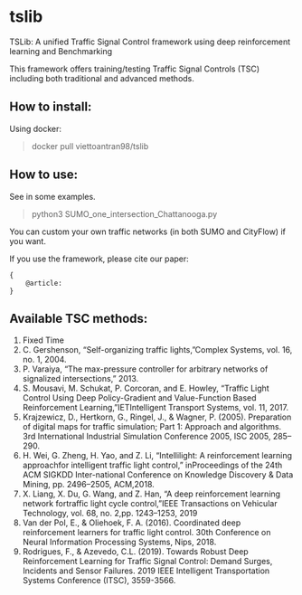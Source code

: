 # tslib
TSLib: A unified Traffic Signal Control framework using deep reinforcement learning and Benchmarking 

This framework offers training/testing Traffic Signal Controls (TSC) including both traditional and advanced methods.

## How to install:
Using docker:
> docker pull viettoantran98/tslib

## How to use:
See in some examples.

> python3 SUMO_one_intersection_Chattanooga.py

You can custom your own traffic networks (in both SUMO and CityFlow) if you want.

If you use the framework, please cite our paper:
```
{
    @article: 
}
```

## Available TSC methods:
<ol>
<li> Fixed Time

<li> C. Gershenson, “Self-organizing traffic lights,”Complex Systems, vol. 16, no. 1, 2004.

<li> P. Varaiya, “The max-pressure controller for arbitrary networks of signalized intersections,” 2013.

<li> S. Mousavi, M. Schukat, P. Corcoran, and E. Howley, “Traffic Light Control Using Deep Policy-Gradient and Value-Function Based Reinforcement Learning,”IETIntelligent Transport Systems, vol. 11, 2017.
   
<li> Krajzewicz, D., Hertkorn, G., Ringel, J., & Wagner, P. (2005). Preparation of digital maps for traffic simulation; Part 1: Approach and algorithms. 3rd International Industrial Simulation Conference 2005, ISC 2005, 285–290.

<li> H. Wei, G. Zheng, H. Yao, and Z. Li, “Intellilight: A reinforcement learning approachfor intelligent traffic light control,” inProceedings of the 24th ACM SIGKDD Inter-national Conference on Knowledge Discovery & Data Mining, pp. 2496–2505, ACM,2018.

<li> X. Liang, X. Du, G. Wang, and Z. Han, “A deep reinforcement learning network fortraffic light cycle control,”IEEE Transactions on Vehicular Technology, vol. 68, no. 2,pp. 1243–1253, 2019
    
<li> Van der Pol, E., & Oliehoek, F. A. (2016). Coordinated deep reinforcement learners for traffic light control. 30th Conference on Neural Information Processing Systems, Nips, 2018.

<li> Rodrigues, F., & Azevedo, C.L. (2019). Towards Robust Deep Reinforcement Learning for Traffic Signal Control: Demand Surges, Incidents and Sensor Failures. 2019 IEEE Intelligent Transportation Systems Conference (ITSC), 3559-3566.
 
</ol>

